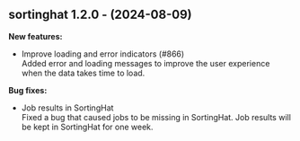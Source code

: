 ## sortinghat 1.2.0 - (2024-08-09)

**New features:**

 * Improve loading and error indicators (#866)\
   Added error and loading messages to improve the user experience when
   the data takes time to load.

**Bug fixes:**

 * Job results in SortingHat\
   Fixed a bug that caused jobs to be missing in SortingHat. Job results
   will be kept in SortingHat for one week.

